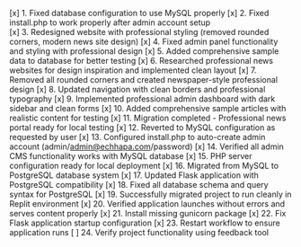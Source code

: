 [x] 1. Fixed database configuration to use MySQL properly
[x] 2. Fixed install.php to work properly after admin account setup  
[x] 3. Redesigned website with professional styling (removed rounded corners, modern news site design)
[x] 4. Fixed admin panel functionality and styling with professional design
[x] 5. Added comprehensive sample data to database for better testing
[x] 6. Researched professional news websites for design inspiration and implemented clean layout
[x] 7. Removed all rounded corners and created newspaper-style professional design
[x] 8. Updated navigation with clean borders and professional typography
[x] 9. Implemented professional admin dashboard with dark sidebar and clean forms
[x] 10. Added comprehensive sample articles with realistic content for testing
[x] 11. Migration completed - Professional news portal ready for local testing
[x] 12. Reverted to MySQL configuration as requested by user
[x] 13. Configured install.php to auto-create admin account (admin/admin@echhapa.com/password)
[x] 14. Verified all admin CMS functionality works with MySQL database
[x] 15. PHP server configuration ready for local deployment
[x] 16. Migrated from MySQL to PostgreSQL database system
[x] 17. Updated Flask application with PostgreSQL compatibility
[x] 18. Fixed all database schema and query syntax for PostgreSQL
[x] 19. Successfully migrated project to run cleanly in Replit environment
[x] 20. Verified application launches without errors and serves content properly
[x] 21. Install missing gunicorn package
[x] 22. Fix Flask application startup configuration
[x] 23. Restart workflow to ensure application runs
[ ] 24. Verify project functionality using feedback tool